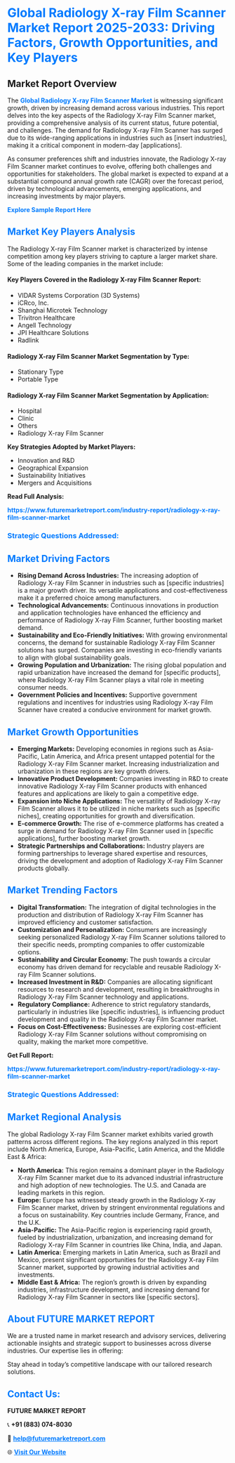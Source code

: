 <h1 style="color: #007BFF;">Global Radiology X-ray Film Scanner Market Report 2025-2033: Driving Factors, Growth Opportunities, and Key Players</h1>

<section id="overview">
<h2>Market Report Overview</h2>
<p>The <a href="https://www.futuremarketreport.com/industry-report/radiology-x-ray-film-scanner-market" style="color: #007BFF; text-decoration: none;"><strong>Global Radiology X-ray Film Scanner Market</strong></a> is witnessing significant growth, driven by increasing demand across various industries. This report delves into the key aspects of the Radiology X-ray Film Scanner market, providing a comprehensive analysis of its current status, future potential, and challenges. The demand for Radiology X-ray Film Scanner has surged due to its wide-ranging applications in industries such as [insert industries], making it a critical component in modern-day [applications].</p>
<p>As consumer preferences shift and industries innovate, the Radiology X-ray Film Scanner market continues to evolve, offering both challenges and opportunities for stakeholders. The global market is expected to expand at a substantial compound annual growth rate (CAGR) over the forecast period, driven by technological advancements, emerging applications, and increasing investments by major players.</p>
</section>

<section id="overview">
<p><a href="https://www.futuremarketreport.com/request-sample/reportId=121929" style="color: #007BFF; text-decoration: none;"><strong>Explore Sample Report Here</strong></a></p>
</section>

<section id="key-players">
<h2 style="color: #007BFF;">Market Key Players Analysis</h2>
<p>The Radiology X-ray Film Scanner market is characterized by intense competition among key players striving to capture a larger market share. Some of the leading companies in the market include:</p>
<h4>Key Players Covered in the Radiology X-ray Film Scanner Report:</h4>
<ul><li>VIDAR Systems Corporation (3D Systems)</li><li>iCRco, Inc.</li><li>Shanghai Microtek Technology</li><li>Trivitron Healthcare</li><li>Angell Technology</li><li>JPI Healthcare Solutions</li><li>Radlink</li></ul>
<h4>Radiology X-ray Film Scanner Market Segmentation by Type:</h4>
<ul><li>Stationary Type</li><li>Portable Type</li></ul>

<h4>Radiology X-ray Film Scanner Market Segmentation by Application:</h4>
<ul><li>Hospital</li><li>Clinic</li><li>Others</li><li>Radiology X-ray Film Scanner</li></ul>
<p><strong>Key Strategies Adopted by Market Players:</strong></p>
<ul>
<li>Innovation and R&D</li>
<li>Geographical Expansion</li>
<li>Sustainability Initiatives</li>
<li>Mergers and Acquisitions</li>
</ul>
</section>

<section>
<p><strong>Read Full Analysis: </strong></p><a href="https://www.futuremarketreport.com/industry-report/radiology-x-ray-film-scanner-market" style="color: #007BFF; text-decoration: none;"><strong>https://www.futuremarketreport.com/industry-report/radiology-x-ray-film-scanner-market</strong></a>
<h3 style="color: #007BFF;">Strategic Questions Addressed:</h3>
</section>

<section id="driving-factors">
<h2 style="color: #007BFF;">Market Driving Factors</h2>
<ul>
<li><strong>Rising Demand Across Industries:</strong> The increasing adoption of Radiology X-ray Film Scanner in industries such as [specific industries] is a major growth driver. Its versatile applications and cost-effectiveness make it a preferred choice among manufacturers.</li>
<li><strong>Technological Advancements:</strong> Continuous innovations in production and application technologies have enhanced the efficiency and performance of Radiology X-ray Film Scanner, further boosting market demand.</li>
<li><strong>Sustainability and Eco-Friendly Initiatives:</strong> With growing environmental concerns, the demand for sustainable Radiology X-ray Film Scanner solutions has surged. Companies are investing in eco-friendly variants to align with global sustainability goals.</li>
<li><strong>Growing Population and Urbanization:</strong> The rising global population and rapid urbanization have increased the demand for [specific products], where Radiology X-ray Film Scanner plays a vital role in meeting consumer needs.</li>
<li><strong>Government Policies and Incentives:</strong> Supportive government regulations and incentives for industries using Radiology X-ray Film Scanner have created a conducive environment for market growth.</li>
</ul>
</section>

<section id="growth-opportunities">
<h2 style="color: #007BFF;">Market Growth Opportunities</h2>
<ul>
<li><strong>Emerging Markets:</strong> Developing economies in regions such as Asia-Pacific, Latin America, and Africa present untapped potential for the Radiology X-ray Film Scanner market. Increasing industrialization and urbanization in these regions are key growth drivers.</li>
<li><strong>Innovative Product Development:</strong> Companies investing in R&D to create innovative Radiology X-ray Film Scanner products with enhanced features and applications are likely to gain a competitive edge.</li>
<li><strong>Expansion into Niche Applications:</strong> The versatility of Radiology X-ray Film Scanner allows it to be utilized in niche markets such as [specific niches], creating opportunities for growth and diversification.</li>
<li><strong>E-commerce Growth:</strong> The rise of e-commerce platforms has created a surge in demand for Radiology X-ray Film Scanner used in [specific applications], further boosting market growth.</li>
<li><strong>Strategic Partnerships and Collaborations:</strong> Industry players are forming partnerships to leverage shared expertise and resources, driving the development and adoption of Radiology X-ray Film Scanner products globally.</li>
</ul>
</section>

<section id="trending-factors">
<h2 style="color: #007BFF;">Market Trending Factors</h2>
<ul>
<li><strong>Digital Transformation:</strong> The integration of digital technologies in the production and distribution of Radiology X-ray Film Scanner has improved efficiency and customer satisfaction.</li>
<li><strong>Customization and Personalization:</strong> Consumers are increasingly seeking personalized Radiology X-ray Film Scanner solutions tailored to their specific needs, prompting companies to offer customizable options.</li>
<li><strong>Sustainability and Circular Economy:</strong> The push towards a circular economy has driven demand for recyclable and reusable Radiology X-ray Film Scanner solutions.</li>
<li><strong>Increased Investment in R&D:</strong> Companies are allocating significant resources to research and development, resulting in breakthroughs in Radiology X-ray Film Scanner technology and applications.</li>
<li><strong>Regulatory Compliance:</strong> Adherence to strict regulatory standards, particularly in industries like [specific industries], is influencing product development and quality in the Radiology X-ray Film Scanner market.</li>
<li><strong>Focus on Cost-Effectiveness:</strong> Businesses are exploring cost-efficient Radiology X-ray Film Scanner solutions without compromising on quality, making the market more competitive.</li>
</ul>
</section>

<section>
<p><strong>Get Full Report: </strong></p><a href="https://www.futuremarketreport.com/industry-report/radiology-x-ray-film-scanner-market" style="color: #007BFF; text-decoration: none;"><strong>https://www.futuremarketreport.com/industry-report/radiology-x-ray-film-scanner-market</strong></a>
<h3 style="color: #007BFF;">Strategic Questions Addressed:</h3>
</section>


<section id="regional-analysis">
<h2 style="color: #007BFF;">Market Regional Analysis</h2>
<p>The global Radiology X-ray Film Scanner market exhibits varied growth patterns across different regions. The key regions analyzed in this report include North America, Europe, Asia-Pacific, Latin America, and the Middle East & Africa:</p>
<ul>
<li><strong>North America:</strong> This region remains a dominant player in the Radiology X-ray Film Scanner market due to its advanced industrial infrastructure and high adoption of new technologies. The U.S. and Canada are leading markets in this region.</li>
<li><strong>Europe:</strong> Europe has witnessed steady growth in the Radiology X-ray Film Scanner market, driven by stringent environmental regulations and a focus on sustainability. Key countries include Germany, France, and the U.K.</li>
<li><strong>Asia-Pacific:</strong> The Asia-Pacific region is experiencing rapid growth, fueled by industrialization, urbanization, and increasing demand for Radiology X-ray Film Scanner in countries like China, India, and Japan.</li>
<li><strong>Latin America:</strong> Emerging markets in Latin America, such as Brazil and Mexico, present significant opportunities for the Radiology X-ray Film Scanner market, supported by growing industrial activities and investments.</li>
<li><strong>Middle East & Africa:</strong> The region’s growth is driven by expanding industries, infrastructure development, and increasing demand for Radiology X-ray Film Scanner in sectors like [specific sectors].</li>
</ul>
</section>

<footer>
<h2 style="color: #007BFF;">About FUTURE MARKET REPORT</h2>
<p>We are a trusted name in market research and advisory services, delivering actionable insights and strategic support to businesses across diverse industries. Our expertise lies in offering:</p>

<p>Stay ahead in today’s competitive landscape with our tailored research solutions.</p>

<h2 style="color: #007BFF;">Contact Us:</h2>
<p><strong>FUTURE MARKET REPORT</strong></p>
<p>📞 <strong>+91 (883) 074-8030</strong></p>
<p>📧 <strong><a href="mailto:help@futuremarketreport.com" style="color: #007BFF;">help@futuremarketreport.com</a></strong></p>
<p>🌐 <strong><a href="https://www.futuremarketreport.com/" style="color: #007BFF;">Visit Our Website</a></strong></p>
</footer>